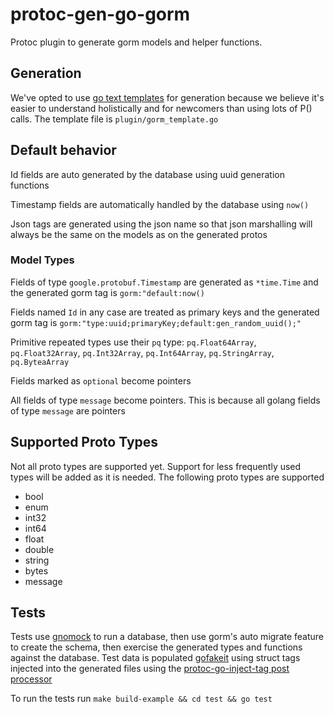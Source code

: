 # protoc-gen-go-gorm
Protoc plugin to generate gorm models and helper functions.

## Generation
We've opted to use [go text templates](https://pkg.go.dev/text/template) for generation because we believe it's easier to understand holistically and for newcomers than using lots of P() calls. The template file is `plugin/gorm_template.go` 

## Default behavior
Id fields are auto generated by the database using uuid generation functions

Timestamp fields are automatically handled by the database using `now()`

Json tags are generated using the json name so that json marshalling will always be the same on the models as on the generated protos
### Model Types
Fields of type `google.protobuf.Timestamp` are generated as `*time.Time` and the generated gorm tag is `gorm:"default:now()`

Fields named `Id` in any case are treated as primary keys and the generated gorm tag is `gorm:"type:uuid;primaryKey;default:gen_random_uuid();"`

Primitive repeated types use their `pq` type: `pq.Float64Array`, `pq.Float32Array`, `pq.Int32Array`, `pq.Int64Array`, `pq.StringArray`, `pq.ByteaArray`

Fields marked as `optional` become pointers

All fields of type `message` become pointers. This is because all golang fields of type `message` are pointers

## Supported Proto Types
Not all proto types are supported yet. Support for less frequently used types will be added as it is needed. The following proto types are supported
* bool
* enum
* int32
* int64
* float
* double
* string
* bytes
* message

## Tests
Tests use [gnomock](https://github.com/orlangure/gnomock) to run a database, then use gorm's auto migrate feature to create the schema, then exercise the generated types and functions against the database.
Test data is populated [gofakeit](https://github.com/brianvoe/gofakeit) using struct tags injected into the generated files using the [protoc-go-inject-tag post processor](https://github.com/favadi/protoc-go-inject-tag)

To run the tests run `make build-example && cd test && go test`
